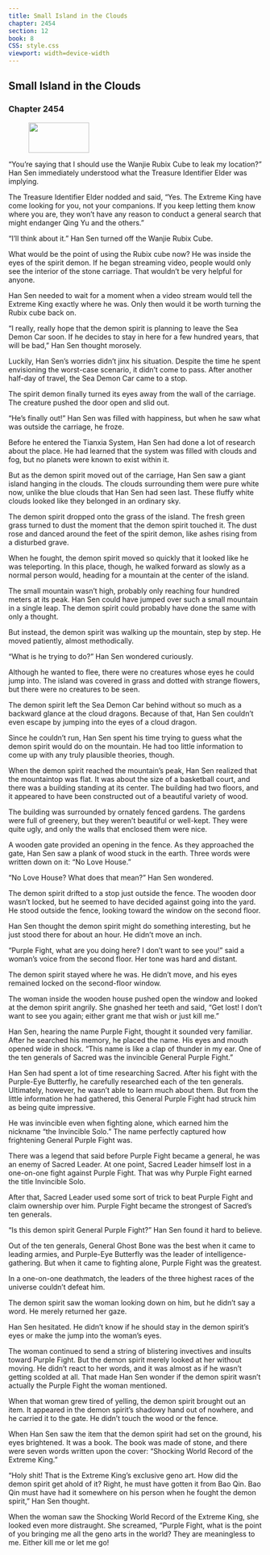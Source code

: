 ```yaml
---
title: Small Island in the Clouds
chapter: 2454
section: 12
book: 8
CSS: style.css
viewport: width=device-width
---
```


## Small Island in the Clouds

### Chapter 2454

<figure>
	<img src="../Images/gem.gif" alt="" id="gem" width="120" height="60" />
</figure>

“You’re saying that I should use the Wanjie Rubix Cube to leak my location?” Han Sen immediately understood what the Treasure Identifier Elder was implying.

The Treasure Identifier Elder nodded and said, “Yes. The Extreme King have come looking for you, not your companions. If you keep letting them know where you are, they won’t have any reason to conduct a general search that might endanger Qing Yu and the others.”

“I’ll think about it.” Han Sen turned off the Wanjie Rubix Cube.

What would be the point of using the Rubix cube now? He was inside the eyes of the spirit demon. If he began streaming video, people would only see the interior of the stone carriage. That wouldn’t be very helpful for anyone.

Han Sen needed to wait for a moment when a video stream would tell the Extreme King exactly where he was. Only then would it be worth turning the Rubix cube back on.

“I really, really hope that the demon spirit is planning to leave the Sea Demon Car soon. If he decides to stay in here for a few hundred years, that will be bad,” Han Sen thought morosely.

Luckily, Han Sen’s worries didn’t jinx his situation. Despite the time he spent envisioning the worst-case scenario, it didn’t come to pass. After another half-day of travel, the Sea Demon Car came to a stop.

The spirit demon finally turned its eyes away from the wall of the carriage. The creature pushed the door open and slid out.

“He’s finally out!” Han Sen was filled with happiness, but when he saw what was outside the carriage, he froze.

Before he entered the Tianxia System, Han Sen had done a lot of research about the place. He had learned that the system was filled with clouds and fog, but no planets were known to exist within it.

But as the demon spirit moved out of the carriage, Han Sen saw a giant island hanging in the clouds. The clouds surrounding them were pure white now, unlike the blue clouds that Han Sen had seen last. These fluffy white clouds looked like they belonged in an ordinary sky.

The demon spirit dropped onto the grass of the island. The fresh green grass turned to dust the moment that the demon spirit touched it. The dust rose and danced around the feet of the spirit demon, like ashes rising from a disturbed grave.

When he fought, the demon spirit moved so quickly that it looked like he was teleporting. In this place, though, he walked forward as slowly as a normal person would, heading for a mountain at the center of the island.

The small mountain wasn’t high, probably only reaching four hundred meters at its peak. Han Sen could have jumped over such a small mountain in a single leap. The demon spirit could probably have done the same with only a thought.

But instead, the demon spirit was walking up the mountain, step by step. He moved patiently, almost methodically.

“What is he trying to do?” Han Sen wondered curiously.

Although he wanted to flee, there were no creatures whose eyes he could jump into. The island was covered in grass and dotted with strange flowers, but there were no creatures to be seen.

The demon spirit left the Sea Demon Car behind without so much as a backward glance at the cloud dragons. Because of that, Han Sen couldn’t even escape by jumping into the eyes of a cloud dragon.

Since he couldn’t run, Han Sen spent his time trying to guess what the demon spirit would do on the mountain. He had too little information to come up with any truly plausible theories, though.

When the demon spirit reached the mountain’s peak, Han Sen realized that the mountaintop was flat. It was about the size of a basketball court, and there was a building standing at its center. The building had two floors, and it appeared to have been constructed out of a beautiful variety of wood.

The building was surrounded by ornately fenced gardens. The gardens were full of greenery, but they weren’t beautiful or well-kept. They were quite ugly, and only the walls that enclosed them were nice.

A wooden gate provided an opening in the fence. As they approached the gate, Han Sen saw a plank of wood stuck in the earth. Three words were written down on it: “No Love House.”

“No Love House? What does that mean?” Han Sen wondered.

The demon spirit drifted to a stop just outside the fence. The wooden door wasn’t locked, but he seemed to have decided against going into the yard. He stood outside the fence, looking toward the window on the second floor.

Han Sen thought the demon spirit might do something interesting, but he just stood there for about an hour. He didn’t move an inch.

“Purple Fight, what are you doing here? I don’t want to see you!” said a woman’s voice from the second floor. Her tone was hard and distant.

The demon spirit stayed where he was. He didn’t move, and his eyes remained locked on the second-floor window.

The woman inside the wooden house pushed open the window and looked at the demon spirit angrily. She gnashed her teeth and said, “Get lost! I don’t want to see you again; either grant me that wish or just kill me.”

Han Sen, hearing the name Purple Fight, thought it sounded very familiar. After he searched his memory, he placed the name. His eyes and mouth opened wide in shock. “This name is like a clap of thunder in my ear. One of the ten generals of Sacred was the invincible General Purple Fight.”

Han Sen had spent a lot of time researching Sacred. After his fight with the Purple-Eye Butterfly, he carefully researched each of the ten generals. Ultimately, however, he wasn’t able to learn much about them. But from the little information he had gathered, this General Purple Fight had struck him as being quite impressive.

He was invincible even when fighting alone, which earned him the nickname “the Invincible Solo.” The name perfectly captured how frightening General Purple Fight was.

There was a legend that said before Purple Fight became a general, he was an enemy of Sacred Leader. At one point, Sacred Leader himself lost in a one-on-one fight against Purple Fight. That was why Purple Fight earned the title Invincible Solo.

After that, Sacred Leader used some sort of trick to beat Purple Fight and claim ownership over him. Purple Fight became the strongest of Sacred’s ten generals.

“Is this demon spirit General Purple Fight?” Han Sen found it hard to believe.

Out of the ten generals, General Ghost Bone was the best when it came to leading armies, and Purple-Eye Butterfly was the leader of intelligence-gathering. But when it came to fighting alone, Purple Fight was the greatest.

In a one-on-one deathmatch, the leaders of the three highest races of the universe couldn’t defeat him.

The demon spirit saw the woman looking down on him, but he didn’t say a word. He merely returned her gaze.

Han Sen hesitated. He didn’t know if he should stay in the demon spirit’s eyes or make the jump into the woman’s eyes.

The woman continued to send a string of blistering invectives and insults toward Purple Fight. But the demon spirit merely looked at her without moving. He didn’t react to her words, and it was almost as if he wasn’t getting scolded at all. That made Han Sen wonder if the demon spirit wasn’t actually the Purple Fight the woman mentioned.

When that woman grew tired of yelling, the demon spirit brought out an item. It appeared in the demon spirit’s shadowy hand out of nowhere, and he carried it to the gate. He didn’t touch the wood or the fence.

When Han Sen saw the item that the demon spirit had set on the ground, his eyes brightened. It was a book. The book was made of stone, and there were seven words written upon the cover: “Shocking World Record of the Extreme King.”

“Holy shit! That is the Extreme King’s exclusive geno art. How did the demon spirit get ahold of it? Right, he must have gotten it from Bao Qin. Bao Qin must have had it somewhere on his person when he fought the demon spirit,” Han Sen thought.

When the woman saw the Shocking World Record of the Extreme King, she looked even more distraught. She screamed, “Purple Fight, what is the point of you bringing me all the geno arts in the world? They are meaningless to me. Either kill me or let me go!